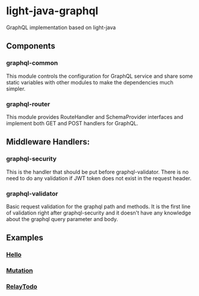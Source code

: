 # light-java-graphql
GraphQL implementation based on light-java

## Components

### graphql-common
This module controls the configuration for GraphQL service and share some static variables
with other modules to make the dependencies much simpler. 

### graphql-router
This module provides RouteHandler and SchemaProvider interfaces and implement both GET and
POST handlers for GraphQL. 

## Middleware Handlers:

### graphql-security
This is the handler that should be put before graphql-validator. There is no need to
do any validation if JWT token does not exist in the request header.

### graphql-validator
Basic request validation for the graphql path and methods. It is the first line of
validation right after graphql-security and it doesn't have any knowledge about the
graphql query parameter and body.

## Examples

### [Hello](https://github.com/networknt/light-java-example/tree/master/graphql/hello)

### [Mutation](https://github.com/networknt/light-java-example/tree/master/graphql/mutation)

### [RelayTodo](https://github.com/networknt/light-java-example/tree/master/graphql/relaytodo)



